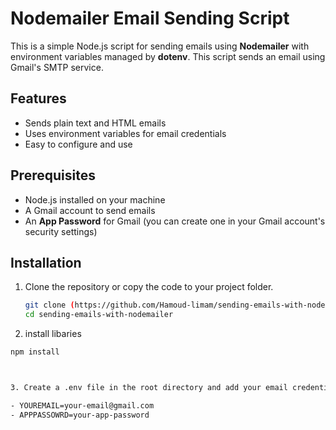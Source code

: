 # Nodemailer Email Sending Script

This is a simple Node.js script for sending emails using **Nodemailer** with environment variables managed by **dotenv**. This script sends an email using Gmail's SMTP service.

## Features
- Sends plain text and HTML emails
- Uses environment variables for email credentials
- Easy to configure and use

## Prerequisites

- Node.js installed on your machine
- A Gmail account to send emails
- An **App Password** for Gmail (you can create one in your Gmail account's security settings)

## Installation

1. Clone the repository or copy the code to your project folder.
   
   ```bash
   git clone (https://github.com/Hamoud-limam/sending-emails-with-nodemailer.git)
   cd sending-emails-with-nodemailer

2. install libaries
```bash
npm install 



3. Create a .env file in the root directory and add your email credentials

- YOUREMAIL=your-email@gmail.com
- APPPASSOWRD=your-app-password
